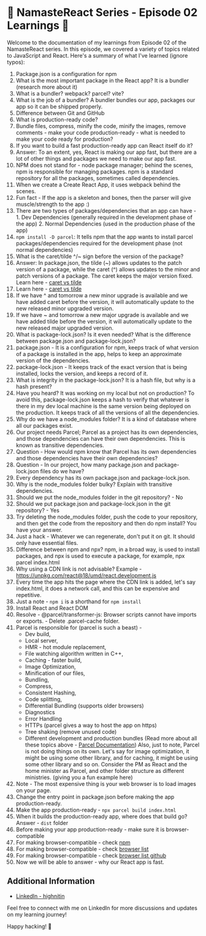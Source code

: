# 🚀 NamasteReact Series - Episode 02 Learnings 🚀

Welcome to the documentation of my learnings from Episode 02 of the NamasteReact series. In this episode, we covered a variety of topics related to JavaScript and React. Here's a summary of what I've learned (ignore typos):

1. Package.json is a configuration for npm
2. What is the most important package in the React app? It is a bundler (research more about it)
3. What is a bundler? webpack? parcel? vite?
4. What is the job of a bundler? A bundler bundles our app, packages our app so it can be shipped properly.
5. Difference between Git and GitHub
6. What is production-ready code?
7. Bundle files, compress, minify the code, minify the images, remove comments - make your code production-ready - what is needed to make your code ready for production?
8. If you want to build a fast production-ready app can React itself do it?
9. Answer: To an extent, yes, React is making our app fast, but there are a lot of other things and packages we need to make our app fast.
10. NPM does not stand for - node package manager; behind the scenes, npm is responsible for managing packages. npm is a standard repository for all the packages, sometimes called dependencies.
11. When we create a Create React App, it uses webpack behind the scenes.
12. Fun fact - If the app is a skeleton and bones, then the parser will give muscle/strength to the app :)
13. There are two types of packages/dependencies that an app can have - 1. Dev Dependencies (generally required in the development phase of the app) 2. Normal Dependencies (used in the production phase of the app)
14. `npm install -D parcel`: It tells npm that the app wants to install parcel packages/dependencies required for the development phase (not normal dependencies)
15. What is the caret/tilde ^/~ sign before the version of the package?
16. Answer: In package.json, the tilde (~) allows updates to the patch version of a package, while the caret (^) allows updates to the minor and patch versions of a package. The caret keeps the major version fixed. Learn here - [caret vs tilde](https://www.linkedin.com/pulse/difference-bw-tilde-notation-caret-alok-tiwari/)
17. Learn here - [caret vs tilde](https://www.quora.com/Which-is-better-or-caret-in-package-JSON#:~:text=npm%20allows%20installing%20newer%20version,as%20the%20default%20for%20save%20.)
18. If we have ^ and tomorrow a new minor upgrade is available and we have added caret before the version, it will automatically update to the new released minor upgraded version.
19. If we have ~ and tomorrow a new major upgrade is available and we have added tilde before the version, it will automatically update to the new released major upgraded version.
20. What is package-lock.json? Is it even needed? What is the difference between package.json and package-lock.json?
21. package.json - It is a configuration for npm, keeps track of what version of a package is installed in the app, helps to keep an approximate version of the dependencies.
22. package-lock.json - It keeps track of the exact version that is being installed, locks the version, and keeps a record of it.
23. What is integrity in the package-lock.json? It is a hash file, but why is a hash present?
24. Have you heard? It was working on my local but not on production? To avoid this, package-lock.json keeps a hash to verify that whatever is there in my dev local machine is the same version being deployed on the production. It keeps track of all the versions of all the dependencies.
25. Why do we have a node_modules folder? It is a kind of database where all our packages exist.
26. Our project needs Parcel; Parcel as a project has its own dependencies, and those dependencies can have their own dependencies. This is known as transitive dependencies.
27. Question - How would npm know that Parcel has its own dependencies and those dependencies have their own dependencies?
28. Question - In our project, how many package.json and package-lock.json files do we have?
29. Every dependency has its own package.json and package-lock.json.
30. Why is the node_modules folder bulky? Explain with transitive dependencies.
31. Should we put the node_modules folder in the git repository? - No
32. Should we put package.json and package-lock.json in the git repository? - Yes
33. Try deleting the node_modules folder, push the code to your repository, and then get the code from the repository and then do npm install? You have your answer.
34. Just a hack - Whatever we can regenerate, don't put it on git. It should only have essential files.
35. Difference between npm and npx? npm, in a broad way, is used to install packages, and npx is used to execute a package, for example, npx parcel index.html
36. Why using a CDN link is not advisable? Example - https://unpkg.com/react@18/umd/react.development.js
37. Every time the app hits the page where the CDN link is added, let's say index.html, it does a network call, and this can be expensive and repetitive.
38. Just a note - `npm i` is a shorthand for `npm install`
39. Install React and React DOM
40. Resolve - @parcel/transformer-js: Browser scripts cannot have imports or exports. - Delete .parcel-cache folder.
41. Parcel is responsible for (parcel is such a beast) -
    - Dev build,
    - Local server,
    - HMR - hot module replacement,
    - File watching algorithm written in C++,
    - Caching - faster build,
    - Image Optimization,
    - Minification of our files,
    - Bundling,
    - Compress,
    - Consistent Hashing,
    - Code splitting,
    - Differential Bundling (supports older browsers)
    - Diagnostics
    - Error Handling
    - HTTPs (parcel gives a way to host the app on https)
    - Tree shaking (remove unused code)
    - Different development and production bundles
    (Read more about all these topics above - [Parcel Documentation](https://parceljs.org/))
    Also, just to note, Parcel is not doing things on its own. Let's say for image optimization, it might be using some other library, and for caching, it might be using some other library and so on.
    Consider the PM as React and the home minister as Parcel, and other folder structure as different ministries. (giving you a fun example here)
42. Note - The most expensive thing is your web browser is to load images on your page.
43. Change the entry point in package.json before making the app production-ready.
44. Make the app production-ready - `npx parcel build index.html`
45. When it builds the production-ready app, where does that build go? Answer - `dist` folder
46. Before making your app production-ready - make sure it is browser-compatible
47. For making browser-compatible - check [npm](https://www.npmjs.com/package/browserslist)
48. For making browser-compatible - check [browser list](https://browserslist.dev/)
49. For making browser-compatible - check [browser list github](https://github.com/browserslist/browserslist#query-composition)
50. Now we will be able to answer - why our React app is fast.

## Additional Information

- [LinkedIn - highnitin](https://linkedin.com/in/highnitin)

Feel free to connect with me on LinkedIn for more discussions and updates on my learning journey!

Happy hacking! 🚀
